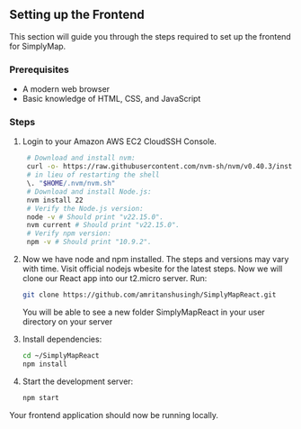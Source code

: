 ## Setting up the Frontend

This section will guide you through the steps required to set up the frontend for SimplyMap.

### Prerequisites

- A modern web browser
- Basic knowledge of HTML, CSS, and JavaScript

### Steps

1. Login to your Amazon AWS EC2 CloudSSH Console.
   ```bash
    # Download and install nvm:
    curl -o- https://raw.githubusercontent.com/nvm-sh/nvm/v0.40.3/install.sh | bash
    # in lieu of restarting the shell
    \. "$HOME/.nvm/nvm.sh"
    # Download and install Node.js:
    nvm install 22
    # Verify the Node.js version:
    node -v # Should print "v22.15.0".
    nvm current # Should print "v22.15.0".
    # Verify npm version:
    npm -v # Should print "10.9.2".
   ```

2. Now we have node and npm installed. The steps and versions may vary with time. Visit official nodejs wbesite for the latest steps.
    Now we will clone our React app into our t2.micro server. Run:
   ```bash
   git clone https://github.com/amritanshusingh/SimplyMapReact.git
   ```
   You will be able to see a new folder SimplyMapReact in your user directory on your server

3. Install dependencies:
   ```bash
   cd ~/SimplyMapReact
   npm install
   ```

4. Start the development server:
   ```bash
   npm start
   ```

Your frontend application should now be running locally.